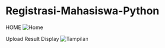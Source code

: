 # Registrasi-Mahasiswa-Python
HOME
![Home](https://user-images.githubusercontent.com/64520750/153986937-06b0c13a-0199-40f1-9ab9-9134e630a276.png)

Upload Result Display
![Tampilan](https://user-images.githubusercontent.com/64520750/153986951-d1657bbd-f01b-40c3-8fc7-45717bdb504e.png)
